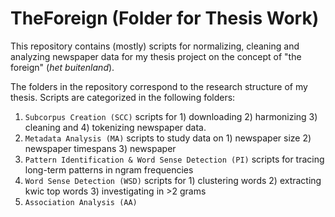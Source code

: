 # TheForeign (Folder for Thesis Work)

This repository contains (mostly) scripts for normalizing, cleaning and analyzing newspaper data for my thesis project on the concept of "the foreign" (_het buitenland_).

The folders in the repository correspond to the research structure of my thesis. Scripts are categorized in the following folders:
1. `Subcorpus Creation (SCC)`   scripts for 1) downloading 2) harmonizing 3) cleaning and 4) tokenizing newspaper data.
2. `Metadata Analysis (MA)` scripts to study data on 1) newspaper size 2) newspaper timespans 3) newspaper 
3. `Pattern Identification & Word Sense Detection (PI)` scripts for tracing long-term patterns in ngram frequencies
4. `Word Sense Detection (WSD)` scripts for 1) clustering words 2) extracting kwic top words 3) investigating in >2 grams
5. `Association Analysis (AA)` 
